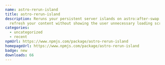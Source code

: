 ```yaml
---
name: astro-rerun-island
title: astro-rerun-island
description: Reruns your persistent server islands on astro:after-swap to
  refresh your content without showing the user unnecessary loading screens.
categories:
  - uncategorized
  - recent
npmUrl: https://www.npmjs.com/package/astro-rerun-island
homepageUrl: https://www.npmjs.com/package/astro-rerun-island
badge: new
downloads: 66
---
```

